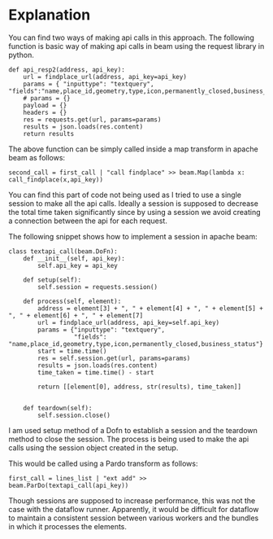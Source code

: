 # Explanation

You can find two ways of making api calls in this approach. The following function is basic way of making api calls in beam using the request library in python.
```
def api_resp2(address, api_key):
    url = findplace_url(address, api_key=api_key)
    params = { "inputtype": "textquery", "fields":"name,place_id,geometry,type,icon,permanently_closed,business_status"}
    # params = {}
    payload = {}
    headers = {}
    res = requests.get(url, params=params)
    results = json.loads(res.content)
    return results

```
The above function can be simply called inside a map transform in apache beam as follows:

```
second_call = first_call | "call findplace" >> beam.Map(lambda x: call_findplace(x,api_key))

```
You can find this part of code not being used as I tried to use a single session to make all the api calls. Ideally a session is supposed to decrease the total time taken significantly since by using a session we avoid creating a connection between the api for each request.

The following snippet shows how to implement a session in apache beam:

```
class textapi_call(beam.DoFn):
    def __init__(self, api_key):
        self.api_key = api_key
        
    def setup(self):
        self.session = requests.session()

    def process(self, element):
        address = element[3] + ", " + element[4] + ", " + element[5] + ", " + element[6] + ", " + element[7]
        url = findplace_url(address, api_key=self.api_key)
        params = {"inputtype": "textquery",
                  "fields": "name,place_id,geometry,type,icon,permanently_closed,business_status"}
        start = time.time()
        res = self.session.get(url, params=params)
        results = json.loads(res.content)
        time_taken = time.time() - start

        return [[element[0], address, str(results), time_taken]]


    def teardown(self):
        self.session.close()

```

I am used setup method of a Dofn to establish a session and the teardown method to close the session. The process is being used to make the api calls using the session object created in the setup.

This would be called using a Pardo transform as follows:

```
first_call = lines_list | "ext add" >> beam.ParDo(textapi_call(api_key))
```

Though sessions are supposed to increase performance, this was not the case with the dataflow runner. Apparently, it would be difficult for dataflow to maintain a consistent session between various workers and the bundles in which it processes the elements.




